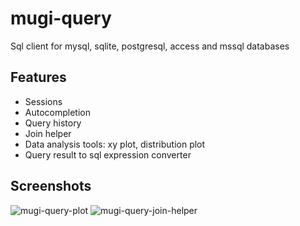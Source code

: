 # mugi-query

Sql client for mysql, sqlite, postgresql, access and mssql databases 

## Features

- Sessions
- Autocompletion
- Query history
- Join helper
- Data analysis tools: xy plot, distribution plot
- Query result to sql expression converter

## Screenshots

![mugi-query-plot](https://mugiseyebrows.github.io/img/mugi-query-plot.png)
![mugi-query-join-helper](https://mugiseyebrows.github.io/img/mugi-query-join-helper.png)